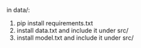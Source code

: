 in data/:

1) pip install requirements.txt
2) install data.txt and include it under src/
3) install model.txt and include it under src/